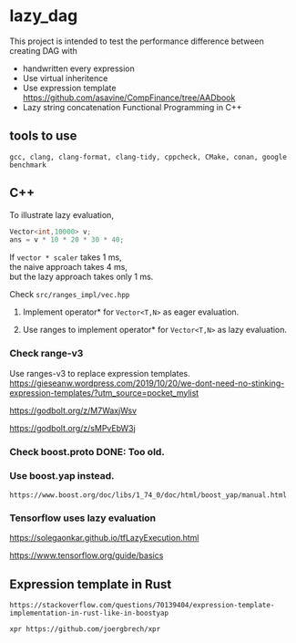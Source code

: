 # lazy_dag

This project is intended to test the performance difference 
between creating DAG with 
- handwritten every expression  
- Use virtual inheritence  
- Use expression template   
    https://github.com/asavine/CompFinance/tree/AADbook
- Lazy string concatenation
    Functional Programming in C++


## tools to use 

``gcc, clang, clang-format, clang-tidy, cppcheck, CMake, conan, google benchmark``

## C++

To illustrate lazy evaluation,

```c++
Vector<int,10000> v;
ans = v * 10 * 20 * 30 * 40;
```
If `vector * scaler` takes 1 ms,  
the naive approach takes 4 ms,  
but the lazy approach takes only 1 ms.  

Check `src/ranges_impl/vec.hpp`

1. Implement operator* for `Vector<T,N>` as eager evaluation.

2. Use ranges to implement operator* for `Vector<T,N>` as lazy evaluation.

### Check range-v3

Use ranges-v3 to replace expression templates.  
https://gieseanw.wordpress.com/2019/10/20/we-dont-need-no-stinking-expression-templates/?utm_source=pocket_mylist

https://godbolt.org/z/M7WaxjWsv

https://godbolt.org/z/sMPvEbW3j

### Check boost.proto DONE: Too old. 

### Use boost.yap instead. 
    https://www.boost.org/doc/libs/1_74_0/doc/html/boost_yap/manual.html

    
### Tensorflow uses lazy evaluation

https://solegaonkar.github.io/tfLazyExecution.html

https://www.tensorflow.org/guide/basics


## Expression template in Rust
    https://stackoverflow.com/questions/70139404/expression-template-implementation-in-rust-like-in-boostyap

    xpr https://github.com/joergbrech/xpr
